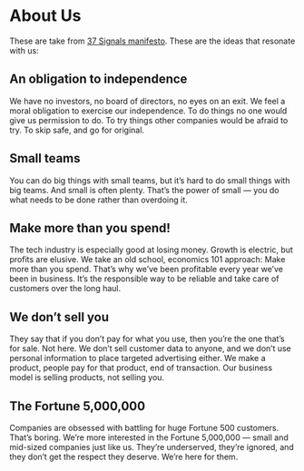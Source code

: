 # About Us

These are take from [37 Signals manifesto](https://37signals.com/00/). These are the ideas that resonate with us:

## An obligation to independence

We have no investors, no board of directors, no eyes on an exit. We feel a moral obligation to exercise our independence. To do things no one would give us permission to do. To try things other companies would be afraid to try. To skip safe, and go for original.

## Small teams

You can do big things with small teams, but it’s hard to do small things with big teams. And small is often plenty. That’s the power of small — you do what needs to be done rather than overdoing it.

## Make more than you spend!

The tech industry is especially good at losing money. Growth is electric, but profits are elusive. We take an old school, economics 101 approach: Make more than you spend. That’s why we’ve been profitable every year we’ve been in business. It’s the responsible way to be reliable and take care of customers over the long haul.

## We don’t sell you

They say that if you don’t pay for what you use, then you’re the one that’s for sale. Not here. We don’t sell customer data to anyone, and we don’t use personal information to place targeted advertising either. We make a product, people pay for that product, end of transaction. Our business model is selling products, not selling you.

## The Fortune 5,000,000

Companies are obsessed with battling for huge Fortune 500 customers. That’s boring. We’re more interested in the Fortune 5,000,000 — small and mid-sized companies just like us. They’re underserved, they’re ignored, and they don’t get the respect they deserve. We’re here for them.